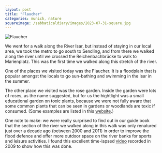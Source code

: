 ```yaml
---
layout: post
title: "Flaucher"
categories: munich, nature
squareimage: /sabbaticaldiary/images/2023-07-31-square.jpg
---
```

<img src="/sabbaticaldiary/images/2023-07-31.jpg" alt="Flaucher" class="center">

We went for a walk along the River Isar, but instead of staying in our local area, we took the metro to go south to Sendling, and from there we walked along the river until we crossed the Reichenbachbrücke to walk to Marienplatz. This was the first time we walked along this stretch of the river.

One of the places we visited today was the Flaucher. It is a floodplain that is popular amongst the locals to go sun-bathing and swimming in the Isar in the summer.

The other place we visited was the rose garden. Inside the garden were lots of roses, as the name suggested, but for us the hightlight was a small educational garden on toxic plants, because we were not fully aware that some common plants that can be seen in gardens or woodlands are toxic if consumed. (Some examples are listed in this <a href="https://www.homesandgardens.com/gardens/poisonous-plants">website</a>.)

One note to make: we were really surprised to find out in our guide book that the section of the river we walked along in this walk was only renatured just over a decade ago (between 2000 and 2011) in order to improve the flood defence and offer more outdoor space on the river banks for sports and leisure activities. I found this excellent time-lapsed <a href="https://www.youtube.com/watch?v=JAmpgEieg9o">video</a> recorded in 2009 to show how this was done.